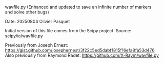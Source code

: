 wavfile.py (Enhanced and updated to save an infinite number of markers and solve other bugs)

Date: 20250804 Olivier Pasquet

Initial version of this file comes from the Scipy project.
Source: scipy/io/wavfile.py

Previously from Joseph Ernest:
https://gist.github.com/josephernest/3f22c5ed5dabf1815f16efa8fa53d476
Also previously from  Raymond Radet:
https://github.com/X-Raym/wavfile.py
